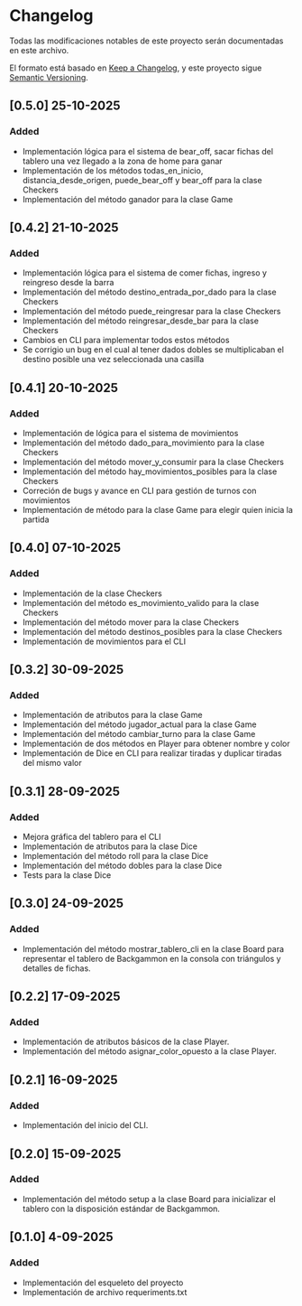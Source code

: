 # Changelog

Todas las modificaciones notables de este proyecto serán documentadas en este archivo.

El formato está basado en [Keep a Changelog](https://keepachangelog.com/es-ES/1.1.0/),
y este proyecto sigue [Semantic Versioning](https://semver.org/lang/es/).

## [0.5.0] 25-10-2025

### Added

- Implementación lógica para el sistema de bear_off, sacar fichas del tablero una vez llegado a la zona de home para ganar
- Implementación de los métodos todas_en_inicio, distancia_desde_origen, puede_bear_off y bear_off para la clase Checkers
- Implementación del método ganador para la clase Game

## [0.4.2] 21-10-2025

### Added

- Implementación lógica para el sistema de comer fichas, ingreso y reingreso desde la barra
- Implementación del método destino_entrada_por_dado para la clase Checkers
- Implementación del método puede_reingresar para la clase Checkers
- Implementación del método reingresar_desde_bar para la clase Checkers
- Cambios en CLI para implementar todos estos métodos
- Se corrigio un bug en el cual al tener dados dobles se multiplicaban el destino posible una vez seleccionada una casilla

## [0.4.1] 20-10-2025

### Added

- Implementación de lógica para el sistema de movimientos
- Implementación del método dado_para_movimiento para la clase Checkers
- Implementación del método mover_y_consumir para la clase Checkers
- Implementación del método hay_movimientos_posibles para la clase Checkers
- Correción de bugs y avance en CLI para gestión de turnos con movimientos
- Implementación de método para la clase Game para elegir quien inicia la partida

## [0.4.0] 07-10-2025

### Added

- Implementación de la clase Checkers
- Implementación del método es_movimiento_valido para la clase Checkers
- Implementación del método mover para la clase Checkers
- Implementación del método destinos_posibles para la clase Checkers
- Implementación de movimientos para el CLI

## [0.3.2] 30-09-2025

### Added

- Implementación de atributos para la clase Game
- Implementación del método jugador_actual para la clase Game
- Implementación del método cambiar_turno para la clase Game
- Implementación de dos métodos en Player para obtener nombre y color
- Implementación de Dice en CLI para realizar tiradas y duplicar tiradas del mismo valor

## [0.3.1] 28-09-2025

### Added

- Mejora gráfica del tablero para el CLI
- Implementación de atributos para la clase Dice
- Implementación del método roll para la clase Dice
- Implementación del método dobles para la clase Dice
- Tests para la clase Dice

## [0.3.0] 24-09-2025

### Added

- Implementación del método mostrar_tablero_cli en la clase Board para representar el tablero de Backgammon en la consola con triángulos y detalles de fichas.

## [0.2.2] 17-09-2025

### Added

- Implementación de atributos básicos de la clase Player.
- Implementación del método asignar_color_opuesto a la clase Player.

## [0.2.1] 16-09-2025

### Added

- Implementación del inicio del CLI.

## [0.2.0] 15-09-2025

### Added

- Implementación del método setup a la clase Board para inicializar el tablero con la disposición estándar de Backgammon.

## [0.1.0] 4-09-2025

### Added

- Implementación del esqueleto del proyecto
- Implementación de archivo requeriments.txt
